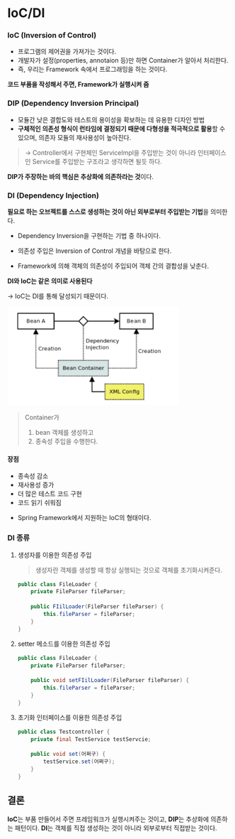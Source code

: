 # IoC/DI



### IoC (Inversion of Control)

- 프로그램의 제어권을 가져가는 것이다.
- 개발자가 설정(properties, annotaion 등)만 하면 Container가 알아서 처리한다.
- 즉, 우리는 Framework 속에서 프로그래밍을 하는 것이다.

**코드 부품을 작성해서 주면, Framework가 실행시켜 줌**



### DIP (Dependency Inversion Principal)

- 모듈간 낮은 결합도와 테스트의 용이성을 확보하는 데 유용한 디자인 방법
- **구체적인 의존성 형식이 런타임에 결정되기 때문에 다형성을 적극적으로 활용**할 수 있으며, 의존자 모듈의 재사용성이 높아진다.

> → Controller에서 구현체인 ServiceImpl을 주입받는 것이 아니라 인터페이스인 Service를 주입받는 구조라고 생각하면 될듯 하다.

**DIP가 주장하는 바의 핵심은 추상화에 의존하라는 것**이다.



### DI (Dependency Injection)

**필요로 하는 오브젝트를 스스로 생성하는 것이 아닌 외부로부터 주입받는 기법**을 의미한다.

+ Dependency Inversion을 구현하는 기법 중 하나이다.
+ 의존성 주입은 Inversion of Control 개념을 바탕으로 한다. 

+ Framework에 의해 객체의 의존성이 주입되어 객체 간의 결합성을 낮춘다.



**DI와 IoC는 같은 의미로 사용된다**

→ IoC는 DI를 통해 달성되기 때문이다.



![image info](di.png) 

> Container가
>
> 1. bean 객체를 생성하고
> 2. 종속성 주입을 수행한다.



#### 장점

- 종속성 감소
- 재사용성 증가
- 더 많은 테스트 코드 구현
- 코드 읽기 쉬워짐



+ Spring Framework에서 지원하는 IoC의 형태이다.



### DI 종류

1. 생성자를 이용한 의존성 주입

   > 생성자란 객체를 생성할 때 항상 실행되는 것으로 객체를 초기화시켜준다.

   ```java
   public class FileLoader {
       private FileParser fileParser;
   
       public FIilLoader(FileParser fileParser) {
           this.fileParser = fileParser;
       }
   }
   ```

   

2. setter 메소드를 이용한 의존성 주입

   ```java
   public class FileLoader {
       private FileParser fileParser;
   
       public void setFIilLoader(FileParser fileParser) {
           this.fileParser = fileParser;
       }
   }
   ```

   

3. 초기화 인터페이스를 이용한 의존성 주입

   ```java
   public class Testcontroller {
       private final TestService testServcie;
       
       public void set(어쩌구) {
           testService.set(어쩌구);
       }
   }
   ```





## 결론

**IoC**는 부품 만들어서 주면 프레임워크가 실행시켜주는 것이고, **DIP**는 추상화에 의존하는 패턴이다. **DI**는 객체를 직접 생성하는 것이 아니라 외부로부터 직접받는 것이다.